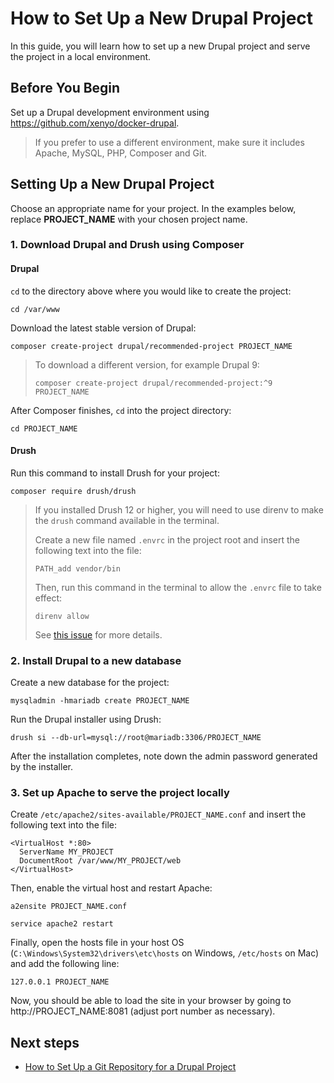 # How to Set Up a New Drupal Project

In this guide, you will learn how to set up a new Drupal project and serve the project in a local environment.

## Before You Begin

Set up a Drupal development environment using https://github.com/xenyo/docker-drupal.

> If you prefer to use a different environment, make sure it includes Apache, MySQL, PHP, Composer and Git.

## Setting Up a New Drupal Project

Choose an appropriate name for your project. In the examples below, replace **PROJECT_NAME** with your chosen project name.

### 1. Download Drupal and Drush using Composer

#### Drupal

`cd` to the directory above where you would like to create the project:

```
cd /var/www
```

Download the latest stable version of Drupal:

```
composer create-project drupal/recommended-project PROJECT_NAME
```

> To download a different version, for example Drupal 9:
>
> ```
> composer create-project drupal/recommended-project:^9 PROJECT_NAME
> ```

After Composer finishes, `cd` into the project directory:

```
cd PROJECT_NAME
```

#### Drush

Run this command to install Drush for your project:

```
composer require drush/drush
```

> If you installed Drush 12 or higher, you will need to use direnv to make the `drush` command available in the terminal.
>
> Create a new file named `.envrc` in the project root and insert the following text into the file:
>
> ```
> PATH_add vendor/bin
> ```
>
> Then, run this command in the terminal to allow the `.envrc` file to take effect:
>
> ```
> direnv allow
> ```
>
> See [this issue](https://github.com/drush-ops/drush-launcher/issues/105) for more details.

### 2. Install Drupal to a new database

Create a new database for the project:

```
mysqladmin -hmariadb create PROJECT_NAME
```

Run the Drupal installer using Drush:

```
drush si --db-url=mysql://root@mariadb:3306/PROJECT_NAME
```

After the installation completes, note down the admin password generated by the installer.


### 3. Set up Apache to serve the project locally

Create `/etc/apache2/sites-available/PROJECT_NAME.conf` and insert the following text into the file:

```
<VirtualHost *:80>
  ServerName MY_PROJECT
  DocumentRoot /var/www/MY_PROJECT/web
</VirtualHost>
```

Then, enable the virtual host and restart Apache:

```
a2ensite PROJECT_NAME.conf
```

```
service apache2 restart
```

Finally, open the hosts file in your host OS (`C:\Windows\System32\drivers\etc\hosts` on Windows, `/etc/hosts` on Mac) and add the following line:

```
127.0.0.1 PROJECT_NAME
```

Now, you should be able to load the site in your browser by going to http://PROJECT_NAME:8081 (adjust port number as necessary).

## Next steps

- [How to Set Up a Git Repository for a Drupal Project](set_up_git_for_drupal.md)
